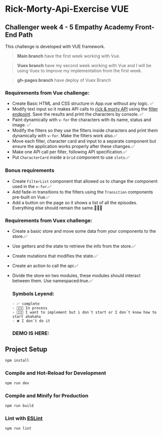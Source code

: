 # Rick-Morty-Api-Exercise VUE
## Challenger week 4 - 5 Empathy Academy Front-End Path

This challenge is developed with VUE framework.

>**Main branch** have the first week working with Vue.

>**Vuex branch** have my second week working with Vue and I will be using Vuex to improve my implementation from the first week.

>**gh-pages branch** have deploy of Vuex Branch


### Requirements from Vue challenge:
* Create Basic HTML and CSS structure in App.vue without any logic. ✅
* Modify text input so it makes API calls to [rick & morty API](https://rickandmortyapi.com/) using the
   [filter endpoint](https://rickandmortyapi.com/documentation/#filter-characters). Save the results and print the characters by console. ✅
* Paint dynamically with `v-for` the characters with its name, status and image. ✅
* Modify the filters so they use the filters inside characters and print them dynamically with `v-for`. Make the filters work also.✅
* Move each filter, character card and input to a separate component but ensure the application works properly after these changes.✅
* Make one API call per filter, following API specification.✅
* Put `CharacterCard` inside a `Grid` component to use `slots`.✅

### Bonus requirements

* Create `FilterList` component that allowed us to change the component used in the `v-for`.✅
* Add fade-in transitions to the filters using the `Transition` components pre-built on Vue.✅
* Add a button on the page so it shows a list of all the episodes. Everything else should remain the same.👨🏻‍💻

### Requirements from Vuex challenge:

* Create a basic store and move some data from your components to the store.✅
* Use getters and the state to retrieve the info from the store.✅
* Create mutations that modifies the state.✅
* Create an action to call the api.✅
* Divide the store en two modules, these modules should interact between them. Use namespaced:true.✅
  ### Symbols Leyend:
  ```
  - ✅ complete
  - 👨🏻‍💻 In process
  - 👨🏻‍🦯 I want to implement but i don´t start or I don´t know how to start ahahaha
  - ❌ I don´t do it
  ```
  
   ### DEMO IS HERE:
   
## Project Setup

```sh
npm install
```

### Compile and Hot-Reload for Development

```sh
npm run dev
```

### Compile and Minify for Production

```sh
npm run build
```

### Lint with [ESLint](https://eslint.org/)

```sh
npm run lint
```
